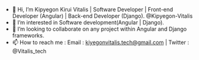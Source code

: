 - 👋 Hi, I’m Kipyegon Kirui Vitalis | Software Developer | Front-end Developer (Angular) | Back-end Developer (Django). @Kipyegon-Vitalis
- 👀 I’m interested in Software development(Angular | Django).
- 💞️ I’m looking to collaborate on any project within Angular and Django frameworks.
- 📫 How to reach me : Email : kiyegonvitalis.tech@gmail.com | Twitter : @Vitalis_tech
